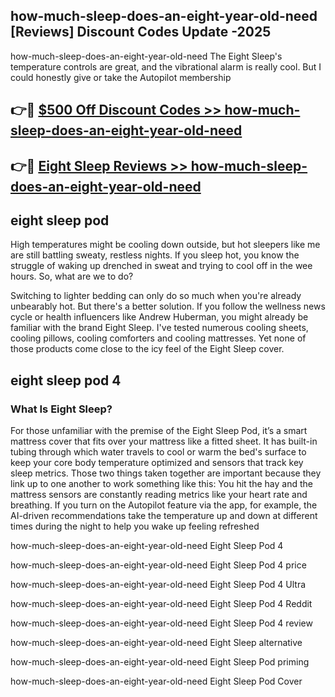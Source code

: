 ## how-much-sleep-does-an-eight-year-old-need [Reviews​] Discount Codes Update -2025

how-much-sleep-does-an-eight-year-old-need The Eight Sleep's temperature controls are great, and the vibrational alarm is really cool. But I could honestly give or take the Autopilot membership

## 👉🔴 [$500 Off Discount Codes >> how-much-sleep-does-an-eight-year-old-need](http://download.freeplayer.one?title=how-much-sleep-does-an-eight-year-old-need&ref=18-ES)

## 👉🔴 [Eight Sleep Reviews >> how-much-sleep-does-an-eight-year-old-need](http://download.freeplayer.one?title=how-much-sleep-does-an-eight-year-old-need&ref=18-ES)

## eight sleep pod

High temperatures might be cooling down outside, but hot sleepers like me are still battling sweaty, restless nights. If you sleep hot, you know the struggle of waking up drenched in sweat and trying to cool off in the wee hours. So, what are we to do?

Switching to lighter bedding can only do so much when you're already unbearably hot. But there's a better solution. If you follow the wellness news cycle or health influencers like Andrew Huberman, you might already be familiar with the brand Eight Sleep. I've tested numerous cooling sheets, cooling pillows, cooling comforters and cooling mattresses. Yet none of those products come close to the icy feel of the Eight Sleep cover.

## eight sleep pod 4

### What Is Eight Sleep?

For those unfamiliar with the premise of the Eight Sleep Pod, it’s a smart mattress cover that fits over your mattress like a fitted sheet. It has built-in tubing through which water travels to cool or warm the bed's surface to keep your core body temperature optimized and sensors that track key sleep metrics. Those two things taken together are important because they link up to one another to work something like this: You hit the hay and the mattress sensors are constantly reading metrics like your heart rate and breathing. If you turn on the Autopilot feature via the app, for example, the AI-driven recommendations take the temperature up and down at different times during the night to help you wake up feeling refreshed

how-much-sleep-does-an-eight-year-old-need Eight Sleep Pod 4

how-much-sleep-does-an-eight-year-old-need Eight Sleep Pod 4 price

how-much-sleep-does-an-eight-year-old-need Eight Sleep Pod 4 Ultra

how-much-sleep-does-an-eight-year-old-need Eight Sleep Pod 4 Reddit

how-much-sleep-does-an-eight-year-old-need Eight Sleep Pod 4 review

how-much-sleep-does-an-eight-year-old-need Eight Sleep alternative

how-much-sleep-does-an-eight-year-old-need Eight Sleep Pod priming

how-much-sleep-does-an-eight-year-old-need Eight Sleep Pod Cover